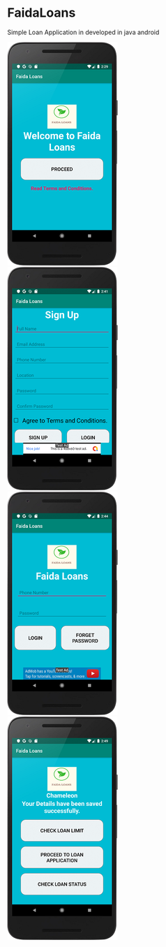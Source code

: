 # FaidaLoans
Simple Loan Application in developed in java android

![](screenshot/device-2019-07-16-143616.png)
![](screenshot/device-2019-07-16-144227.png)
![](screenshot/device-2019-07-16-144517.png)
![](screenshot/device-2019-07-16-145041.png)

